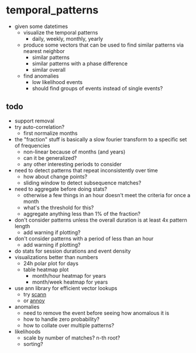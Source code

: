 #   temporal_patterns

*   given some datetimes 
    *   visualize the temporal patterns
        *   daily, weekly, monthly, yearly
    *   produce some vectors that can be used to find similar patterns via nearest neighbor
        *   similar patterns
        *   similar patterns with a phase difference
        *   similar overall
    *   find anomalies
        *   low likelihood events
        *   should find groups of events instead of single events?
        

##  todo
*   support removal
*   try auto-correlation?
    *   first normalize months
*   the "fraction" stuff is basically a slow fourier transform to a specific set of frequencies
    *   non-linear because of months (and years)
    *   can it be generalized?
    *   any other interesting periods to consider
*   need to detect patterns that repeat inconsistently over time
    *   how about change points?
    *   sliding window to detect subsequence matches?
*   need to aggregate before doing stats?
    *   otherwise a few things in an hour doesn't meet the criteria for once a month
    *   what's the threshold for this?
    *   aggregate anything less than 1% of the fraction?
*   don't consider patterns unless the overall duration is at least 4x pattern length
    *   add warning if plotting?
*   don't consider patterns with a period of less than an hour
    *   add warning if plotting?
*   do stats for session durations and event density
*   visualizations better than numbers
    *   24h polar plot for days
    *   table heatmap plot
        *   month/hour heatmap for years
        *   month/week heatmap for years
*   use ann library for efficient vector lookups 
    *   try [scann](https://github.com/google-research/google-research/tree/master/scann)
    *   or [annoy](https://anaconda.org/conda-forge/python-annoy)
*   anomalies
    *   need to remove the event before seeing how anomalous it is
    *   how to handle zero probability?
    *   how to collate over multiple patterns?
*   likelihoods
    *   scale by number of matches? n-th root?
    *   sorting?
    